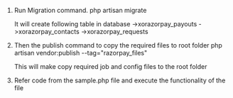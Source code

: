 1. Run Migration command.
		php artisan migrate
	
	It will create following table in database
		->xorazorpay_payouts
		->xorazorpay_contacts
		->xorazorpay_requests

2. Then the publish command to copy the required files to root folder
		php artisan vendor:publish  --tag="razorpay_files"
	
	This will make copy required job and config files to the root folder

3. Refer code from the sample.php file and execute the functionality of the file
	